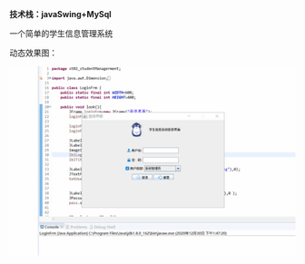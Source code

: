 **技术栈：javaSwing+MySql**

一个简单的学生信息管理系统

动态效果图：

![image](https://github.com/hwjfighting/studentManagement/blob/master/pic/2d.gif)   